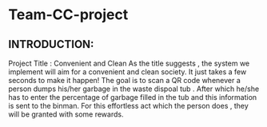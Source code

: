 # Team-CC-project

INTRODUCTION:
------------
Project Title : Convenient and Clean
As the title suggests , the system we implement will aim for a convenient and clean society. 
It just takes a few seconds to make it happen! The goal is to scan a QR code whenever a person dumps his/her garbage in the waste dispoal tub .
After which he/she has to enter the percentage of garbage filled in the tub and this information is sent to the binman.
For this effortless act which the person does , they will be granted with some rewards.

